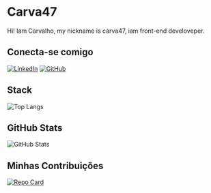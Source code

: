 # Carva47
Hi! Iam Carvalho, my nickname is carva47, iam front-end develoveper.

## Conecta-se comigo 
[![LinkedIn](https://img.shields.io/badge/LinkedIn-0077B5?style=for-the-badge&logo=linkedin&logoColor=white)](https://www.linkedin.com/in/nvuala-carvalho-961998221/)
[![GitHub](https://img.shields.io/badge/GitHub-100000?style=for-the-badge&logo=github&logoColor=white)](https://github.com/Carva47)


## Stack

![Top Langs](https://github-readme-stats-git-masterrstaa-rickstaa.vercel.app/api/top-langs/?username=Carva47&bg_color=000&border_color=30A3DC&title_color=E94D5F&text_color=FFF)

## GitHub Stats
![GitHub Stats](https://github-readme-stats.vercel.app/api?username=Carva47&theme=transparent&bg_color=000&border_color=30A3DC&show_icons=true&icon_color=30A3DC&title_color=E94D5F&text_color=FFF)

## Minhas Contribuições 

[![Repo Card](https://github-readme-stats.vercel.app/api/pin/?username=Carva47&repo=dio-lab-open-source&bg_color=000&border_color=30A3DC&show_icons=true&icon_color=30A3DC&title_color=E94D5F&text_color=FFF)](https://github.com/Carva47/dio-lab-open-source)

##
